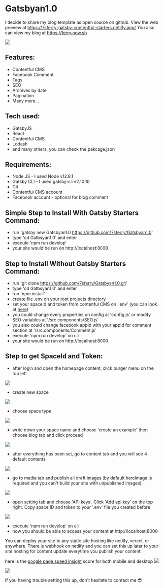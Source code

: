 # Gatsbyan1.0
I decide to share my blog template as open source on github. View the web preview at 
https://7sferry-gatsby-contentful-starters.netlify.app/
You also can view my blog at
https://ferry.now.sh

![](https://github.com/7sferry/Gatsbyan1.0/blob/master/static/example.png?raw=true)

## Features:
- Contentful CMS
- Facebook Comment
- Tags
- SEO
- Archives by date
- Pagination
- Many more...

## Tech used: 
- GatsbyJS
- React
- Contentful CMS
- Lodash
- and many others, you can check the pakcage.json

## Requirements:
- Node JS - I used Node v12.8.1
- Gatsby CLI - I used gatsby-cli v2.10.10
- Git
- Contentful CMS account
- Facebook account - optional for blog comment

## Simple Step to Install With Gatsby Starters Command:
- run 'gatsby new Gatsbyan1.0 https://github.com/7sferry/Gatsbyan1.0'
- type 'cd Gatbsyan1.0' and enter
- execute 'npm run develop'
- your site would be run on http://localhost:8000

## Step to Install Without Gatsby Starters Command:
- run 'git clone https://github.com/7sferry/Gatsbyan1.0.git'
- type 'cd Gatbsyan1.0' and enter
- run 'npm install'
- create file .env on your root projects directory
- set your spaceId and token from contenful CMS on '.env'
(you can look at [here](https://github.com/7sferry/Gatsbyan1.0#step-to-get-spaceid-and-token))
- you could change every properties on config at 'config.js' or modify SEO variables at '/src.components/SEO.js'
- you also could change facebook appId with your appId for comment section at '/src.components/Comment.js'
- execute 'npm run develop' on cli
- your site would be run on http://localhost:8000

## Step to get SpaceId and Token:
- after login and open the homepage content, click burger menu on the top left

![](https://github.com/7sferry/Gatsbyan1.0/blob/master/static/click%20burger%20menu.jpg?raw=true)
- create new space

![](https://github.com/7sferry/Gatsbyan1.0/blob/master/static/2.%20create%20space.jpg?raw=true)
- choose space type

![](https://github.com/7sferry/Gatsbyan1.0/blob/master/static/3.%20choose%20space%20type.jpg?raw=true)
- write down your space name and choose 'create an example' then choose blog tab and click proceed

![](https://github.com/7sferry/Gatsbyan1.0/blob/master/static/4.%20write%20down%20your%20space%20name%20and%20choose%20create%20an%20example%20and%20choose%20blog.jpg?raw=true)

- after everything has been set, go to content tab and you will see 4 default contents

![](https://github.com/7sferry/Gatsbyan1.0/blob/master/static/5.%20go%20to%20content%20tab%20and%20there%20shoulde%20be%204%20default%20contents.png?raw=true)
- go to media tab and publish all draft images (by default heroImage is required and you can't build your site with 
unpublished images)

![](https://github.com/7sferry/Gatsbyan1.0/blob/master/static/6.%20go%20to%20media%20tab%20and%20publish%20all%20images.png?raw=true)
- open setting tab and choose 'API keys'. Click 'Add api key' on the top right. Copy space ID and token to your '.env'
file you created before

![](https://github.com/7sferry/Gatsbyan1.0/blob/master/static/7.%20open%20setting%20and%20add%20api%20key%20copy-paste%20spaceid%20and%20token%20to%20env.jpg?raw=true)

- execute 'npm run develop' on cli
- now you should be able to access your content at http://localhost:8000


You can deploy your site to any static site hosting like netlify, vercel, or anywhere. There is webhook on netlify 
and you can set this up later to your site hosting for content update everytime you publish your content.

here is the [google page speed insight](https://developers.google.com/speed/pagespeed/insights/) score for both mobile and desktop
![](https://github.com/7sferry/Gatsbyan1.0/blob/master/static/mobile.png?raw=true)

![](https://github.com/7sferry/Gatsbyan1.0/blob/master/static/desktop.png?raw=true)

If you having trouble setting this up, don't hesitate to contact me 😎
